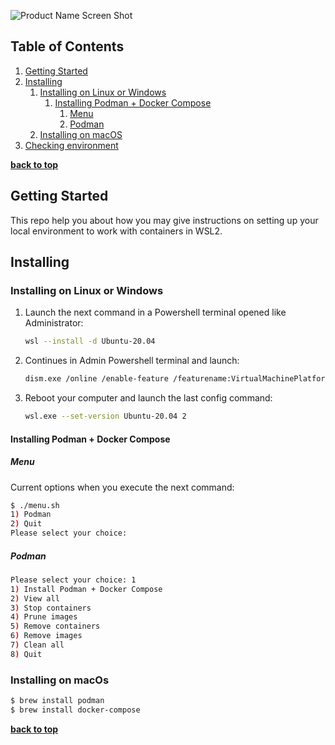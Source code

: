 <!-- Readme Template V1.0 -->
![Product Name Screen Shot][product-screenshot]

<!-- TABLE OF CONTENTS -->
## Table of Contents

  1. [Getting Started](#getting-started)
  2. [Installing](#installing)
     1. [Installing on Linux or Windows](#installing-on-linux-or-windows)
        1. [Installing Podman + Docker Compose](#installing-podman-+-docker-compose)
           1. [Menu](#menu)
           2. [Podman](#podman)
     2. [Installing on macOS](#installing-on-macos) 
  4. [Checking environment](#checking-environment)

**[back to top](#table-of-contents)**

## Getting Started

This repo help you about how you may give instructions on setting up your local environment to work with containers in WSL2.

## Installing
   
### Installing on Linux or Windows

1. Launch the next command in a Powershell terminal opened like Administrator:
   ```sh
   wsl --install -d Ubuntu-20.04
   ```
2. Continues in Admin Powershell terminal and launch:
   ```sh
   dism.exe /online /enable-feature /featurename:VirtualMachinePlatform /all /norestart
   ```
3. Reboot your computer and launch the last config command:
   ```sh
   wsl.exe --set-version Ubuntu-20.04 2
   ```

#### Installing Podman + Docker Compose

##### Menu
Current options when you execute the next command:
```bash
$ ./menu.sh
1) Podman
2) Quit
Please select your choice: 
```

##### Podman

```bash
Please select your choice: 1
1) Install Podman + Docker Compose
2) View all
3) Stop containers
4) Prune images
5) Remove containers
6) Remove images
7) Clean all
8) Quit
```

### Installing on macOs

```bash
$ brew install podman
$ brew install docker-compose
```

**[back to top](#table-of-contents)**

<!-- MARKDOWN LINKS & IMAGES -->
[product-screenshot]: ../images/iskaytech_logo_project.png
